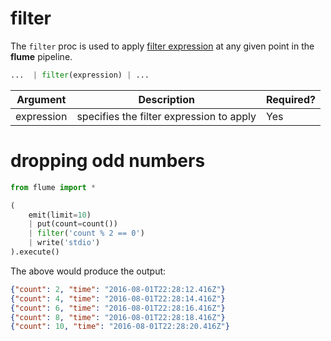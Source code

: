 # filter

The `filter` proc is used to apply [filter expression](../filter_expressions)
at any given point in the **flume** pipeline.

```python
...  | filter(expression) | ...
```

Argument   | Description                              | Required?
---------- | ---------------------------------------- | :---------
expression | specifies the filter expression to apply | Yes

# dropping odd numbers

```python
from flume import *

(
    emit(limit=10)
    | put(count=count())
    | filter('count % 2 == 0')
    | write('stdio')
).execute()
```

The above would produce the output:

```json
{"count": 2, "time": "2016-08-01T22:28:12.416Z"}
{"count": 4, "time": "2016-08-01T22:28:14.416Z"}
{"count": 6, "time": "2016-08-01T22:28:16.416Z"}
{"count": 8, "time": "2016-08-01T22:28:18.416Z"}
{"count": 10, "time": "2016-08-01T22:28:20.416Z"}
```
